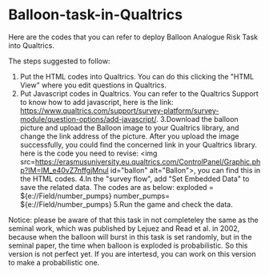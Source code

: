 # Balloon-task-in-Qualtrics
Here are the codes that you can refer to deploy Balloon Analogue Risk Task into Qualtrics.

The steps suggested to follow:
 1. Put the HTML codes into Qualtrics. You can do this clicking the "HTML View" where you edit questions in Qualtrics.
 2. Put Javascript codes in Qualtrics. You can refer to the Qualtrics Support to know how to add javascript, here is the link:       https://www.qualtrics.com/support/survey-platform/survey-module/question-options/add-javascript/.
 3.Download the balloon picture and upload the Balloon image to your Qualtrics library, and change the link address of the picture. After you upload the image successfully, you could find the concerned link in your Qualtrics library.
 here is the code you need to revise:   <img src=https://erasmusuniversity.eu.qualtrics.com/ControlPanel/Graphic.php?IM=IM_e40vZ7nffgjMnul id="ballon" alt="Ballon">, you can find this in the HTML codes. 
 4.In the "survey flow", add "Set Embedded Data" to save the related data. The codes are as below: 
       exploded = ${e://Field/number_pumps}
       number_pumps= ${e://Field/number_pumps}
 5.Run the game and check the data.

Notice: please be aware of that this task in not completeley the same as the seminal work, which was published by Lejuez and Read et al. in 2002, because when the balloon will burst in this task is set randomly, but in the seminal paper, the time when balloon is exploded is probabilistic. So this version is not perfect yet. If you are intertesd, you can work on this version to make a probabilistic one.
